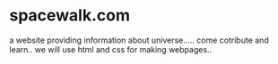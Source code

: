 spacewalk.com
=============

a website providing information about universe.....
come cotribute and learn..
we will use html and css for making webpages..
